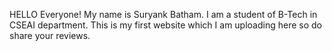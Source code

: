 HELLO Everyone! My name is Suryank Batham.
I am a student of B-Tech in CSEAI department.
This is my first website which I am uploading here so do share your reviews.

